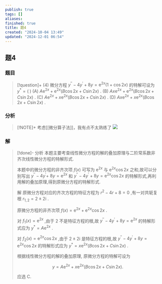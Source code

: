 ```yaml
---
publish: true
tags: []
aliases: 
finished: true
title: 题4
created: "2024-10-04 13:49"
updated: "2024-12-01 06:54"
---
```

## 题4
### 题目
> [!question]+
> (4) 微分方程 ${y}^{\prime \prime } - 4{y}^{\prime } + {8y} = {\mathrm{e}}^{2x}\left( {1 + \cos {2x}}\right)$ 的特解可设为 ${y}^{ * } = \left( \;\right)$
> (A) $A{\mathrm{e}}^{2x} + {\mathrm{e}}^{2x}\left( {B\cos {2x} + C\sin {2x}}\right)$ . 
> (B) ${Ax}{\mathrm{e}}^{2x} + {\mathrm{e}}^{2x}\left( {B\cos {2x} + C\sin {2x}}\right)$ .
> (C) $A{\mathrm{e}}^{2x} + x{\mathrm{e}}^{2x}\left( {B\cos {2x} + C\sin {2x}}\right)$ . 
> (D) ${Ax}{\mathrm{e}}^{2x} + x{\mathrm{e}}^{2x}\left( {B\cos {2x} + C\sin {2x}}\right)$ .
### 分析
> [!NOTE]+
> 考虑[[微分算子法]]，我有点不太熟练了
> ![](https://img.hwenyi.live/202411301309526.webp)
### 解
> [!done]-
> 分析 本题主要考查线性微分方程的解的叠加原理与二阶常系数非齐次线性微分方程的特解形式.
> 
> 本题中的微分方程的非齐次项 $f\left( x\right)$ 可写为 ${\mathrm{e}}^{2x}$ 与 ${\mathrm{e}}^{2x}\cos {2x}$ 之和,故可以分别写出 ${y}^{\prime \prime } - 4{y}^{\prime } +$ ${8y} = {\mathrm{e}}^{2x}$ 和 ${y}^{\prime \prime } - 4{y}^{\prime } + {8y} = {\mathrm{e}}^{2x}\cos {2x}$ 的特解形式,再利用解的叠加原理,得到原微分方程的特解形式.
> 
> 解 原微分方程对应的齐次方程的特征方程为 ${r}^{2} - {4r} + 8 = 0$ ,有一对共轭复根 ${r}_{1,2} = 2 \pm 2\mathrm{i}$ .
> 
> 原微分方程的非齐次项 $f\left( x\right) = {\mathrm{e}}^{2x} + {\mathrm{e}}^{2x}\cos {2x}$ .
> 
> 对 ${f}_{1}\left( x\right) = {\mathrm{e}}^{2x}$ ,由于 2 不是特征方程的根,故 ${y}^{\prime \prime } - 4{y}^{\prime } + {8y} = {\mathrm{e}}^{2x}$ 的特解形式应为 ${y}^{ * } = A{\mathrm{e}}^{2x}$ .
> 
> 对 ${f}_{2}\left( x\right) = {\mathrm{e}}^{2x}\cos {2x}$ ,由于 $2 \pm 2\mathrm{i}$ 是特征方程的根,故 ${y}^{\prime \prime } - 4{y}^{\prime } + {8y} = {\mathrm{e}}^{2x}\cos {2x}$ 的特解形式应为 ${y}^{ * } = x{\mathrm{e}}^{2x}\left( {B\cos {2x} + C\sin {2x}}\right)$ .
> 
> 根据线性微分方程的解的叠加原理, 原微分方程的特解可设为
> 
> $$
> y = A{\mathrm{e}}^{2x} + x{\mathrm{e}}^{2x}\left( {B\cos {2x} + C\sin {2x}}\right) .
> $$
> 
> 应选 C.